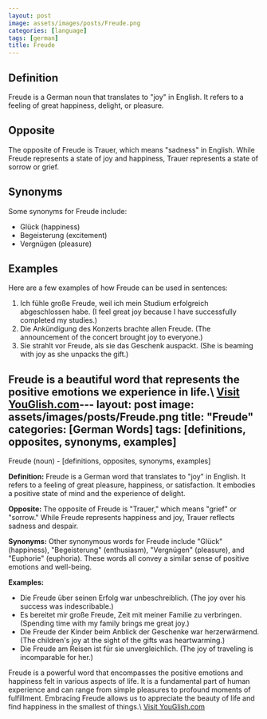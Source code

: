 ```yaml
---
layout: post
image: assets/images/posts/Freude.png
categories: [language]
tags: [german]
title: Freude
---
```


## Definition
Freude is a German noun that translates to "joy" in English. It refers to a feeling of great happiness, delight, or pleasure.

## Opposite
The opposite of Freude is Trauer, which means "sadness" in English. While Freude represents a state of joy and happiness, Trauer represents a state of sorrow or grief.

## Synonyms
Some synonyms for Freude include:

- Glück (happiness)
- Begeisterung (excitement)
- Vergnügen (pleasure)

## Examples
Here are a few examples of how Freude can be used in sentences:

1. Ich fühle große Freude, weil ich mein Studium erfolgreich abgeschlossen habe. (I feel great joy because I have successfully completed my studies.)
2. Die Ankündigung des Konzerts brachte allen Freude. (The announcement of the concert brought joy to everyone.)
3. Sie strahlt vor Freude, als sie das Geschenk auspackt. (She is beaming with joy as she unpacks the gift.)

Freude is a beautiful word that represents the positive emotions we experience in life.\ <a id="yg-widget-0" class="youglish-widget" data-query="Freude" data-lang="german" data-components="8412" data-auto-start="0" data-bkg-color="theme_light" data-title="How%20to%20pronounce%20Freude%20in%20German"  rel="nofollow" href="https://youglish.com">Visit YouGlish.com</a><script async src="https://youglish.com/public/emb/widget.js" charset="utf-8"></script>---
layout: post
image: assets/images/posts/Freude.png
title: "Freude"
categories: [German Words]
tags: [definitions, opposites, synonyms, examples]
---

Freude (noun) - [definitions, opposites, synonyms, examples]

**Definition:**
Freude is a German word that translates to "joy" in English. It refers to a feeling of great pleasure, happiness, or satisfaction. It embodies a positive state of mind and the experience of delight.

**Opposite:**
The opposite of Freude is "Trauer," which means "grief" or "sorrow." While Freude represents happiness and joy, Trauer reflects sadness and despair.

**Synonyms:**
Other synonymous words for Freude include "Glück" (happiness), "Begeisterung" (enthusiasm), "Vergnügen" (pleasure), and "Euphorie" (euphoria). These words all convey a similar sense of positive emotions and well-being.

**Examples:**
- Die Freude über seinen Erfolg war unbeschreiblich. (The joy over his success was indescribable.)
- Es bereitet mir große Freude, Zeit mit meiner Familie zu verbringen. (Spending time with my family brings me great joy.)
- Die Freude der Kinder beim Anblick der Geschenke war herzerwärmend. (The children's joy at the sight of the gifts was heartwarming.)
- Die Freude am Reisen ist für sie unvergleichlich. (The joy of traveling is incomparable for her.)

Freude is a powerful word that encompasses the positive emotions and happiness felt in various aspects of life. It is a fundamental part of human experience and can range from simple pleasures to profound moments of fulfillment. Embracing Freude allows us to appreciate the beauty of life and find happiness in the smallest of things.\ <a id="yg-widget-0" class="youglish-widget" data-query="Freude" data-lang="german" data-components="8412" data-auto-start="0" data-bkg-color="theme_light" data-title="How%20to%20pronounce%20Freude%20in%20German"  rel="nofollow" href="https://youglish.com">Visit YouGlish.com</a><script async src="https://youglish.com/public/emb/widget.js" charset="utf-8"></script>